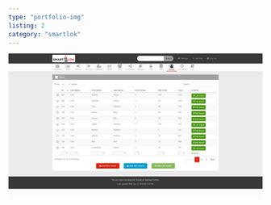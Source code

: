 ```yaml
---
type: "portfolio-img"
listing: 2
category: "smartlok"
---
```


![SmartLok tenants page](tenants-smartlok.png)

